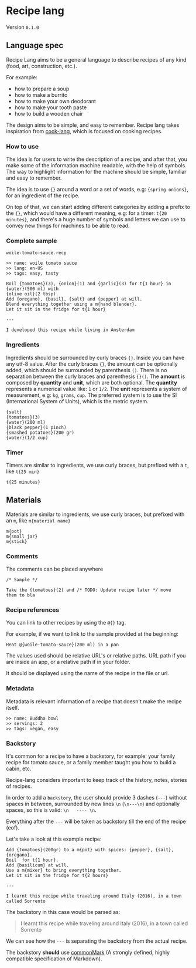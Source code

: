 # Recipe lang

Version `0.1.0`

## Language spec

Recipe Lang aims to be a general language to describe recipes of any kind (food, art, construction, etc.).

For example:
- how to prepare a soup
- how to make a burrito
- how to make your own deodorant
- how to make your tooth paste
- how to build a wooden chair

The design aims to be simple, and easy to remember. Recipe lang takes inspiration from [cook-lang](https://cooklang.org/), which is focused on cooking recipes.

### How to use

The idea is for users to write the description of a recipe, and after that, you make some of the information machine readable, with the help of symbols.
The way to highlight information for the machine should be simple, familiar and easy to remember.

The idea is to use `{}` around a word or a set of words, e.g: `{spring onions}`, for an ingredient of the recipe.

On top of that, we can start adding different categories by adding a prefix to the `{}`, which would have a different meaning, e.g: for a timer: `t{20 minutes}`, and there's a huge number of symbols and letters we can use to convey new things for machines to be able to read.

### Complete sample

`woile-tomato-sauce.recp`

```recp
>> name: woile tomato sauce
>> lang: en-US
>> tags: easy, tasty

Boil {tomatoes}(3), {onion}(1) and {garlic}(3) for t{1 hour} in {water}(500 ml) with
{olive oil}(2 tbsp).
Add {oregano}, {basil}, {salt} and {pepper} at will.
Blend everything together using a m{hand blender}.
Let it sit in the fridge for t{1 hour}

---

I developed this recipe while living in Amsterdam
```

### Ingredients

Ingredients should be surrounded by curly braces `{}`. Inside you can have any utf-8 value.
After the curly braces `{}`, the amount can be optionally added, which should be surrounded by parenthesis `()`. There is no separation between the curly braces and parenthesis `{}()`.
The **amount** is composed by **quantity** and **unit**, which are both optional.
The **quantity** represents a numerical value like: `1` or `1/2`.
The **unit** represents a system of measurement, e.g: `kg`, `grams`, `cup`. The preferred system is to use the SI (International System of Units), which is the metric system.

```
{salt}
{tomatoes}(3)
{water}(200 ml)
{black pepper}(1 pinch)
{smashed potatoes}(200 gr)
{water}(1/2 cup)
```

### Timer

Timers are similar to ingredients, we use curly braces, but prefixed with a `t`, like `t{25 min}`

```recp
t{25 minutes}
```

## Materials

Materials are similar to ingredients, we use curly braces, but prefixed with an `m`, like `m{material name}`

```recp
m{pot}
m{small jar}
m{stick}
```

### Comments

The comments can be placed anywhere

```recp
/* Sample */
```

```recp
Take the {tomatoes}(2) and /* TODO: Update recipe later */ move
them to bla
```

### Recipe references

You can link to other recipes by using the `@{}` tag.

For example, if we want to link to the sample provided at the beginning:

```recp
Heat @{woile-tomato-sauce}(200 ml) in a pan
```

The values used should be relative URL's or relative paths. URL path if you are inside an app, or
a relative path if in your folder.

It should be displayed using the name of the recipe in the file or url.

### Metadata

Metadata is relevant information of a recipe that doesn't make the recipe itself.

```recp
>> name: Buddha bowl
>> servings: 2
>> tags: vegan, easy
```

### Backstory

It's common for a recipe to have a backstory, for example: your family recipe for tomato sauce, or a family member taught you how to build a cabin, etc.

Recipe-lang considers important to keep track of the history, notes, stories of recipes.

In order to add a `backstory`, the user should provide 3 dashes (`---`) without spaces in between, surrounded by new lines `\n` (`\n---\n`) and optionally spaces, so this is valid: `\n   ---- \n`.

Everything after the `---` will be taken as backstory till the end of the recipe (eof).

Let's take a look at this example recipe:

```recp
Add {tomatoes}(200gr) to a m{pot} with spices: {pepper}, {salt}, {oregano}.
Boil  for t{1 hour}.
Add {basilicum} at will.
Use a m{mixer} to bring everything together.
Let it sit in the fridge for t{2 hours}

---

I learnt this recipe while traveling around Italy (2016), in a town called Sorrento
```

The backstory in this case would be parsed as:
> I learnt this recipe while traveling around Italy (2016), in a town called Sorrento

We can see how the `---` is separating the backstory from the actual recipe.

The backstory **should** use [commonMark](https://spec.commonmark.org/) (A strongly defined, highly compatible specification of Markdown).